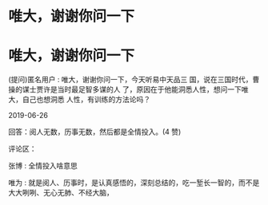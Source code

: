# 唯大，谢谢你问一下

# 唯大，谢谢你问一下

(提问)匿名用户 : 唯大，谢谢你问一下，今天听易中天品三 国，说在三国时代，曹操的谋士贾许是当时最足智多谋的人 了，原因在于他能洞悉人性，想问一下唯大，自己也想洞悉 人性，有训练的方法论吗？

2019-06-26

回答：阅人无数，历事无数，然后都是全情投入。(4 赞)

评论区：

张博 : 全情投入啥意思

唯为 : 就是阅人、历事时，是认真感悟的，深刻总结的，吃一堑长一智的，而不是大大咧咧、无心无肺、不经大脑，